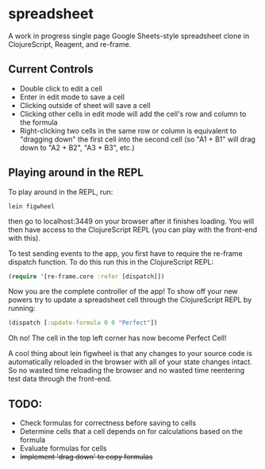 spreadsheet
===========

A work in progress single page Google Sheets-style spreadsheet clone in ClojureScript, Reagent, and re-frame.

Current Controls
----------------

* Double click to edit a cell
* Enter in edit mode to save a cell
* Clicking outside of sheet will save a cell
* Clicking other cells in edit mode will add the cell's row and column to the formula
* Right-clicking two cells in the same row or column is equivalent to "dragging down"
  the first cell into the second cell (so "A1 + B1" will drag down to "A2 + B2", "A3 + B3", etc.)

Playing around in the REPL
--------------------------

To play around in the REPL, run:

```
lein figwheel
```

then go to localhost:3449 on your browser after it finishes loading. You will then have access
to the ClojureScript REPL (you can play with the front-end with this).

To test sending events to the app, you first have to require the re-frame dispatch function.
To do this run this in the ClojureScript REPL:

```clojure
(require '[re-frame.core :refer [dispatch]])
```

Now you are the complete controller of the app! To show off your new powers try to update
a spreadsheet cell through the ClojureScript REPL by running:

```clojure
(dispatch [:update-formula 0 0 "Perfect"])
```

Oh no! The cell in the top left corner has now become Perfect Cell!

A cool thing about lein figwheel is that any changes to your source code is automatically
reloaded in the browser with all of your state changes intact. So no wasted time reloading the
browser and no wasted time reentering test data through the front-end.

TODO:
-----

* Check formulas for correctness before saving to cells
* Determine cells that a cell depends on for calculations based on the formula
* Evaluate formulas for cells
* ~~Implement 'drag down' to copy formulas~~
